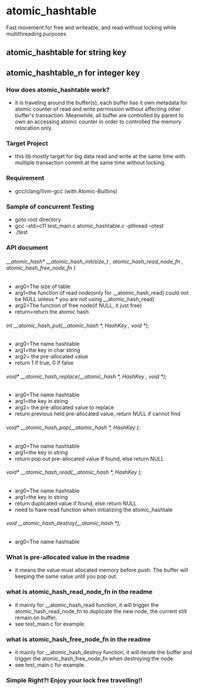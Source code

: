 # atomic_hashtable
Fast movement for free and writeable, and read without locking while multithreading purposes

## atomic_hashtable for string key
## atomic_hashtable_n for integer key

### How does atomic_hashtable work?
- it is traveling around the buffer(s), each buffer has it own metadata for atomic counter of read and write permission without affecting other buffer's transaction. Meanwhile, all buffer are controlled by parent to own an accessing atomic counter in order to controlled the memory relocation only. 

### Target Project
- this lib mostly target for big data read and write at the same time with multiple transaction commit at the same time without locking.

### Requirement
- gcc/clang/llvm-gcc (with Atomic-Builtins)


### Sample of concurrent Testing
- goto root directory
- gcc -std=c11 test_main.c atomic_hashtable.c -pthread -otest
- ./test

### API document
###### __atomic_hash* __atomic_hash_init(size_t , atomic_hash_read_node_fn , atomic_hash_free_node_fn )
* arg0=The size of table
* arg1=the function of read node(only for __atomic_hash_read) could not be NULL unless * you are not using __atomic_hash_read)
* arg2=The function of free node(if NULL, it just free)
* return=return the atomic hash

###### int __atomic_hash_put(__atomic_hash *, HashKey , void *);
* arg0=The name hashtable
* arg1=the key in char string
* arg2= the pre-allocated value 
* return 1 if true, 0 if false

###### void* __atomic_hash_replace(__atomic_hash *, HashKey , void *);
* arg0=The name hashtable
* arg1=the key in string
* arg2= the pre-allocated value to replace
* return previous held pre-allocated value, return NULL if cannot find

###### void* __atomic_hash_pop(__atomic_hash *, HashKey );
* arg0=The name hashtable
* arg1=the key in string
* return pop out pre-allocated value if found, else return NULL 

###### void* __atomic_hash_read(__atomic_hash *, HashKey );
* arg0=The name hashtable
* arg1=the key in string
* return duplicated value if found, else return NULL 
* need to have read function when initializing the atomic_hashtale

###### void __atomic_hash_destroy(__atomic_hash *);
* arg0=The name hashtable



### What is pre-allocated value in the readme
* it means the value must allocated memory before push. The buffer will keeping the same value until you pop out.


### what is atomic_hash_read_node_fn in the readme
* it mainly for __atomic_hash_read function, it will trigger the atomic_hash_read_node_fn to duplicate the new node, the current still remain on buffer. 
* see test_main.c for example.

### what is atomic_hash_free_node_fn in the readme
* it mainly for __atomic_hash_destroy function, it will iterate the buffer and trigger the atomic_hash_free_node_fn when destroying the node.
* see test_main.c for example. 

### Simple Right?! Enjoy your lock free travelling!!


